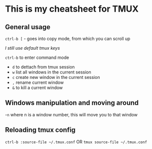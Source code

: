 # This is my cheatsheet for TMUX 

## General usage

`ctrl-b [` - goes into copy mode, from which you can scroll up

_I still use default tmux keys_

`ctrl-b` to enter command mode

 - `d` to dettach from tmux session
 - `w` list all windows in the current session
 - `c` create new window in the current session
 - `,` rename current window
 - `&` to kill a current window

## Windows manipulation and moving around

 -`n` where n is a window number, this will move you to that window
 
## Reloading tmux config

`ctrl-b :source-file ~/.tmux.conf` 
OR
`tmux source-file ~/.tmux.conf`
